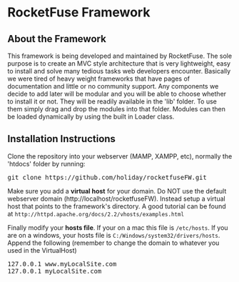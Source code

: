 <h1>RocketFuse Framework</h1>
<h2>About the Framework</h2>
<p>This framework is being developed and maintained by RocketFuse. The sole purpose is to create an MVC style architecture that is very lightweight, easy to install and 
solve many tedious tasks web developers encounter. Basically we were tired of heavy weight frameworks that have pages of documentation and little or no community 
support. Any components we decide to add later will be modular and you will be able to choose whether to install it or not. They will be readily available in the 'lib' folder. To use them simply drag and drop the modules into that folder. Modules can then be loaded dynamically by using the built in Loader class.</p>

<h2>Installation Instructions</h2>

<p>Clone the repository into your webserver (MAMP, XAMPP, etc), normally the 'htdocs' folder by running:</p>
<pre>
git clone https://github.com/holiday/rocketfuseFW.git
</pre>

<p>Make sure you add a <strong>virtual host</strong> for your domain. Do NOT use the default webserver domain (http://localhost/rocketfuseFW). Instead setup a virtual host that points to the framework's directory. A good tutorial can be found at <code>http://httpd.apache.org/docs/2.2/vhosts/examples.html</code></p>

<p>Finally modify your <strong>hosts file</strong>. If your on a mac this file is <code>/etc/hosts</code>. If you are on a windows, your hosts file is <code>C:/Windows/system32/drivers/hosts</code>. Append the following (remember to change the domain to whatever you used in the VirtualHost)</p>

<pre>
127.0.0.1 www.myLocalSite.com
127.0.0.1 myLocalSite.com
</pre>

